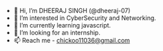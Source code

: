 - 👋 Hi, I’m DHEERAJ SINGH (@dheeraj-07)
- 👀 I’m interested in CyberSecurity and Networking.
- 🌱 I’m currently learning javascript.
- 💞️ I’m looking for an internship.
- 📫 Reach me - chickoo11036@gmail.com

<!---
dheeraj-07/dheeraj-07 is a ✨ special ✨ repository because its `README.md` (this file) appears on your GitHub profile.
You can click the Preview link to take a look at your changes.
--->
